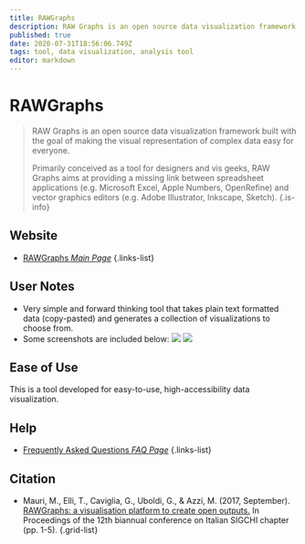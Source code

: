 ```yaml
---
title: RAWGraphs
description: RAW Graphs is an open source data visualization framework built with the goal of making the visual representation of complex data easy for everyone.
published: true
date: 2020-07-31T18:56:06.749Z
tags: tool, data visualization, analysis tool
editor: markdown
---
```


# RAWGraphs

> RAW Graphs is an open source data visualization framework built with the goal of making the visual representation of complex data easy for everyone.
>
> Primarily conceived as a tool for designers and vis geeks, RAW Graphs aims at providing a missing link between spreadsheet applications (e.g. Microsoft Excel, Apple Numbers, OpenRefine) and vector graphics editors (e.g. Adobe Illustrator, Inkscape, Sketch).
{.is-info}

 

## Website 

- [RAWGraphs *Main Page*](https://app.rawgraphs.io/)
{.links-list}

## User Notes
- Very simple and forward thinking tool that takes plain text formatted data (copy-pasted) and generates a collection of visualizations to choose from.
- Some screenshots are included below:
<img src="https://photos.app.goo.gl/k8FTSDx2KAuGT2St7"> </img>
<img src="https://photos.app.goo.gl/mMnyj31q7SHVog3w7"></img>

## Ease of Use
This is a tool developed for easy-to-use, high-accessibility data visualization.


## Help
- [Frequently Asked Questions *FAQ Page*](https://github.com/rawgraphs/raw/wiki/FAQs)
{.links-list}

## Citation

- Mauri, M., Elli, T., Caviglia, G., Uboldi, G., & Azzi, M. (2017, September). [RAWGraphs: a visualisation platform to create open outputs.](https://dl.acm.org/doi/abs/10.1145/3125571.3125585) In Proceedings of the 12th biannual conference on Italian SIGCHI chapter (pp. 1-5).
{.grid-list}